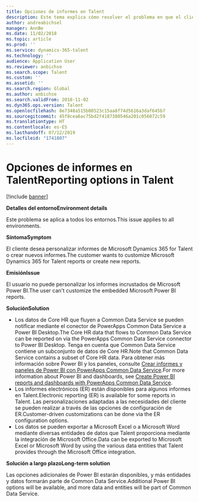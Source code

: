 ```yaml
---
title: Opciones de informes en Talent
description: Este tema explica cómo resolver el problema en que el cliente desea personalizar informes de Microsoft Dynamics 365 for Talent o crear nuevos informes.
author: andreabichsel
manager: AnnBe
ms.date: 11/02/2018
ms.topic: article
ms.prod: ''
ms.service: dynamics-365-talent
ms.technology: ''
audience: Application User
ms.reviewer: anbichse
ms.search.scope: Talent
ms.custom: ''
ms.assetid: ''
ms.search.region: Global
ms.author: anbichse
ms.search.validFrom: 2018-11-02
ms.dyn365.ops.version: Talent
ms.openlocfilehash: 8e7348a515b08523c15aa8f74d5616a3daf645b7
ms.sourcegitcommit: 45f8cea6ac75bd2f4187380546a201c056072c59
ms.translationtype: HT
ms.contentlocale: es-ES
ms.lasthandoff: 07/12/2019
ms.locfileid: "1741807"
---
```

# <a name="reporting-options-in-talent"></a><span data-ttu-id="717e8-103">Opciones de informes en Talent</span><span class="sxs-lookup"><span data-stu-id="717e8-103">Reporting options in Talent</span></span>

[!include [banner](includes/banner.md)]

<span data-ttu-id="717e8-104">**Detalles del entorno**</span><span class="sxs-lookup"><span data-stu-id="717e8-104">**Environment details**</span></span>

<span data-ttu-id="717e8-105">Este problema se aplica a todos los entornos.</span><span class="sxs-lookup"><span data-stu-id="717e8-105">This issue applies to all environments.</span></span>

<span data-ttu-id="717e8-106">**Síntoma**</span><span class="sxs-lookup"><span data-stu-id="717e8-106">**Symptom**</span></span>

<span data-ttu-id="717e8-107">El cliente desea personalizar informes de Microsoft Dynamics 365 for Talent o crear nuevos informes.</span><span class="sxs-lookup"><span data-stu-id="717e8-107">The customer wants to customize Microsoft Dynamics 365 for Talent reports or create new reports.</span></span>

<span data-ttu-id="717e8-108">**Emisión**</span><span class="sxs-lookup"><span data-stu-id="717e8-108">**Issue**</span></span>

<span data-ttu-id="717e8-109">El usuario no puede personalizar los informes incrustados de Microsoft Power BI.</span><span class="sxs-lookup"><span data-stu-id="717e8-109">The user can't customize the embedded Microsoft Power BI reports.</span></span>

<span data-ttu-id="717e8-110">**Solución**</span><span class="sxs-lookup"><span data-stu-id="717e8-110">**Solution**</span></span>

- <span data-ttu-id="717e8-111">Los datos de Core HR que fluyen a Common Data Service se pueden notificar mediante el conector de PowerApps Common Data Service a Power BI Desktop.</span><span class="sxs-lookup"><span data-stu-id="717e8-111">The Core HR data that flows to Common Data Service can be reported on via the PowerApps Common Data Service connector to Power BI Desktop.</span></span> <span data-ttu-id="717e8-112">Tenga en cuenta que Common Data Service contiene un subconjunto de datos de Core HR.</span><span class="sxs-lookup"><span data-stu-id="717e8-112">Note that Common Data Service contains a subset of Core HR data.</span></span> <span data-ttu-id="717e8-113">Para obtener más información sobre Power BI y los paneles, consulte [Crear informes y paneles de Power BI con PowerApps Common Data Service](https://powerapps.microsoft.com/blog/cdsconnectortopowerbi).</span><span class="sxs-lookup"><span data-stu-id="717e8-113">For more information about Power BI and dashboards, see [Create Power BI reports and dashboards with PowerApps Common Data Service](https://powerapps.microsoft.com/blog/cdsconnectortopowerbi).</span></span>
- <span data-ttu-id="717e8-114">Los informes electrónicos (ER) están disponibles para algunos informes en Talent.</span><span class="sxs-lookup"><span data-stu-id="717e8-114">Electronic reporting (ER) is available for some reports in Talent.</span></span> <span data-ttu-id="717e8-115">Las personalizaciones adaptadas a las necesidades del cliente se pueden realizar a través de las opciones de configuración de ER.</span><span class="sxs-lookup"><span data-stu-id="717e8-115">Customer-driven customizations can be done via the ER configuration options.</span></span>
- <span data-ttu-id="717e8-116">Los datos se pueden exportar a Microsoft Excel o a Microsoft Word mediante diversas entidades de datos que Talent proporciona mediante la integración de Microsoft Office.</span><span class="sxs-lookup"><span data-stu-id="717e8-116">Data can be exported to Microsoft Excel or Microsoft Word by using the various data entities that Talent provides through the Microsoft Office integration.</span></span>

<span data-ttu-id="717e8-117">**Solución a largo plazo**</span><span class="sxs-lookup"><span data-stu-id="717e8-117">**Long-term solution**</span></span>

<span data-ttu-id="717e8-118">Las opciones adicionales de Power BI estarán disponibles, y más entidades y datos formarán parte de Common Data Service.</span><span class="sxs-lookup"><span data-stu-id="717e8-118">Additional Power BI options will be available, and more data and entities will be part of Common Data Service.</span></span>
